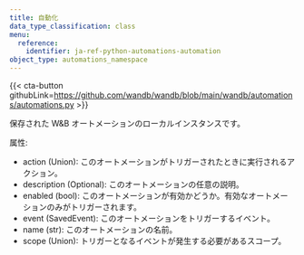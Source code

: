 ```yaml
---
title: 自動化
data_type_classification: class
menu:
  reference:
    identifier: ja-ref-python-automations-automation
object_type: automations_namespace
---
```


{{< cta-button githubLink=https://github.com/wandb/wandb/blob/main/wandb/automations/automations.py >}}



保存された W&B オートメーションのローカルインスタンスです。

属性:
- action (Union): このオートメーションがトリガーされたときに実行されるアクション。
- description (Optional): このオートメーションの任意の説明。
- enabled (bool): このオートメーションが有効かどうか。有効なオートメーションのみがトリガーされます。
- event (SavedEvent): このオートメーションをトリガーするイベント。
- name (str): このオートメーションの名前。
- scope (Union): トリガーとなるイベントが発生する必要があるスコープ。